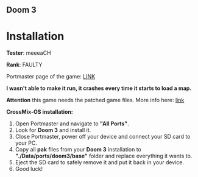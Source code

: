 ## Doom 3

# Installation

**Tester**: meeeaCH

**Rank**: FAULTY

Portmaster page of the game: [LINK](https://portmaster.games/detail.html?name=doom3)

**I wasn't able to make it run, it crashes every time it starts to load a map.**


**Attention** this game needs the patched game files. More info here: [link](https://github.com/dhewm/dhewm3/issues/133)

**CrossMix-OS installation:**
1. Open Portmaster and navigate to **"All Ports"**.
2. Look for **Doom 3** and install it.
3. Close Portmaster, power off your device and connect your SD card to your PC.
4. Copy all **pak** files from your **Doom 3** installation to **"./Data/ports/doom3/base"** folder and replace everything it wants to.
5. Eject the SD card to safely remove it and put it back in your device.
6. Good luck!
